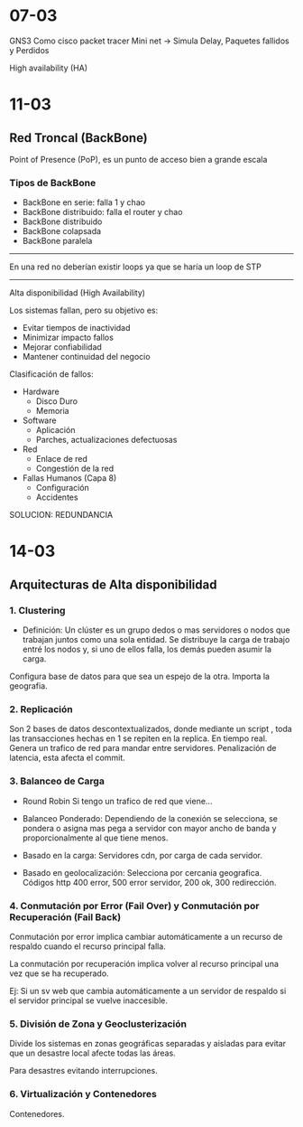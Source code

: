# 07-03

GNS3 Como cisco packet tracer
Mini net -> Simula Delay, Paquetes fallidos y Perdidos

High availability (HA)
# 11-03
## Red Troncal (BackBone)
Point of Presence (PoP), es un punto de acceso bien a grande escala

### Tipos de BackBone

- BackBone en serie: falla 1 y chao
- BackBone distribuido: falla el router y chao
- BackBone distribuido
- BackBone colapsada
- BackBone paralela



---
En una red no deberían existir loops ya que se haría un loop de STP

---
Alta disponibilidad (High Availability)

Los sistemas fallan, pero su objetivo es:
- Evitar tiempos de inactividad
- Minimizar impacto fallos
- Mejorar confiabilidad
- Mantener continuidad del negocio

Clasificación de fallos:

- Hardware
	- Disco Duro
	- Memoria
- Software
	- Aplicación
	- Parches, actualizaciones defectuosas
- Red
	- Enlace de red
	- Congestión de la red
- Fallas Humanos (Capa 8)
	- Configuración
	- Accidentes


SOLUCION: REDUNDANCIA

# 14-03
## Arquitecturas de Alta disponibilidad

### 1. Clustering

- Definición: Un clúster es un grupo dedos o mas servidores o nodos que trabajan juntos como una sola entidad. Se distribuye la carga de trabajo entré los nodos y, si uno de ellos falla, los demás pueden asumir la carga.

Configura base de datos para que sea un espejo de la otra. Importa la geografia.
### 2. Replicación



Son 2 bases de datos descontextualizados, donde mediante un script , toda las transacciones hechas en 1 se repiten en la replica.
En tiempo real.
Genera un trafico de red para mandar entre servidores. Penalización de latencia, esta afecta el commit.

### 3. Balanceo de Carga 

- Round Robin Si tengo un trafico de red que viene...

- Balanceo Ponderado: Dependiendo de la conexión se selecciona, se pondera o asigna mas pega a servidor con mayor ancho de banda y proporcionalmente al que tiene menos.

- Basado en la carga: Servidores cdn, por carga de cada servidor.
- Basado en geolocalización: Selecciona por cercania geografica.
Códigos http 400 error, 500 error servidor, 200 ok, 300 redirección.

### 4. Conmutación por Error (Fail Over) y Conmutación por Recuperación (Fail Back)

Conmutación por error implica cambiar automáticamente a un recurso de respaldo cuando el recurso principal falla.

La conmutación por recuperación implica volver al recurso principal una vez que se ha recuperado.

Ej: Si un sv web que cambia automáticamente a un servidor de respaldo si el servidor principal se vuelve inaccesible.

### 5. División de Zona y Geoclusterización

Divide los sistemas en zonas geográficas separadas y aisladas para evitar que un desastre local afecte todas las áreas.

Para desastres evitando interrupciones.

### 6. Virtualización y Contenedores
Contenedores.



